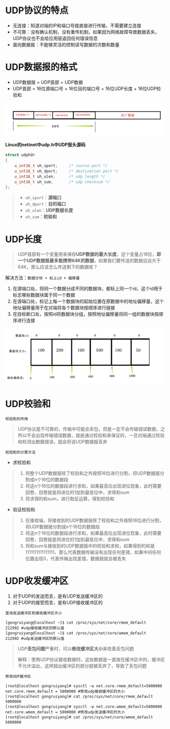# UDP协议的特点

* 无连接：知道对端的IP和端口号就直接进行传输，不需要建立连接
* 不可靠：没有确认机制，没有重传机制，如果因为网络故障导致数据丢失，UDP协议也不会给应用层返回任何错误信息
* 面向数据报：不能够灵活的控制读写数据的次数和数量

# UDP数据报的格式

* UDP数据报 = UDP首部 + UDP数据
* UDP首部 = 16位源端口号 + 16位目的端口号 + 16位UDP长度 + 16位UDP检验和

![image-20210201102946339](https://raw.githubusercontent.com/gongruiyang/BlogImage/main/img/20210207194548.png)

**Linux的netinet中udp.h中UDP报头源码**

```cpp
struct udphdr                                  
{
    u_int16_t uh_sport;   	/* source port */
    u_int16_t uh_dport;   	/* destination port */
    u_int16_t uh_ulen;    	/* udp length */
    u_int16_t uh_sum;   	/* udp checksum */
};
```

> * `uh_sport`：**源端口**
> * `uh_dport`：**目的端口**
> * `uh_ulen`：**UDP数据长度**
> * `uh_sum`：**校验和**

# UDP长度

> UDP首部有一个变量用来保存**UDP数据的最大长度**，这个变量占16位，**即一个UDP数据报最多能携带64K的数据**，如果我们要传送的数据远远大于64K，那么应该怎么传送剩下的数据呢？

解决方法：`数据分块 + 标上id + 偏移量`

1. 在源端口处，将同一个数据分成不同的数据块，都标上同一个id，这个id用于标志哪些数据块属于同一个数据
2. 在源端口处，标记上每一个数据块的起始位置在原数据中的地址偏移量，这个地址偏移量用于在对端将各个数据块按顺序进行链接
3. 在目标断口处，按照id将数据块分组，按照地址偏移量将同一组的数据块按顺序进行连接

![image-20210201105900396](https://raw.githubusercontent.com/gongruiyang/BlogImage/main/img/20210207194557.png)

# UDP校验和

`校验和的作用`

> UDP协议是不可靠的，传输中可能会丢包，但是一定不会传输错误数据，之所以不会出现传输错误数据，就是通过校验和来保证的，一旦对端通过校验和检测出数据错误，就会将该UDP数据报丢弃

`校验和的计算方法`

* 求校验和

>1. 将整个UDP数据报除了校验和之外按照16位进行分割，将UDP数据报分割成n个16位的数据段
>2. 将这n个16位的数据段进行求和，如果最高位出现进位现象，此时需要回卷，回卷就是将进位的1加到最低位中，求得和sum
>3. 将求得的和sum，进行取反运算，得到校验和

* 验证校验和

> 1. 在接收端，将接收到的UDP数据报除了校验和之外按照16位进行分割，将UDP数据报分割成n个16位的数据段
> 2. 将这n个16位的数据段进行求和，如果最高位出现进位现象，此时需要回卷，回卷就是将进位的1加到最低位中，求得和sum
> 3. 将和sum与接收到的UDP数据报中的校验和求和，如果得到的和是1111111111111111，那么代表数据传输没有出现任何差错，如果中间任何位置出现0，代表传输出现差错，数据报就会被丢失



# UDP收发缓冲区

1. 对于UDP的发送而言，是有UDP发送缓冲区的
2. 对于UDP的接受而言，是有UDP接收缓冲区的

`查询发送缓冲区和接收缓冲区大小`

```shell
[gongruiyang@localhost ~]$ cat /proc/sys/net/core/rmem_default
212992 #udp接收缓冲区的默认值
[gongruiyang@localhost ~]$ cat /proc/sys/net/core/wmem_default
212992 #udp发送缓冲区的默认值
```

> UDP**丢包问题**严重时，可以**修改缓冲区大小**来改善丢包问题
>
> 解释：使用UDP协议接收数据时，这些数据是一直放在缓冲区中的，缓冲区不允许溢出，这样超出缓冲区的部分就被丢弃了，导致了丢包问题

`修改UDP缓冲区`

```shell
[root@localhost gongruiyang]# sysctl -w net.core.rmem_default=5000000
net.core.rmem_default = 5000000 #修改udp接收缓冲区的大小
[root@localhost gongruiyang]# cat /proc/sys/net/core/rmem_default
5000000
[root@localhost gongruiyang]# sysctl -w net.core.wmem_default=5000000
net.core.wmem_default = 5000000 #修改udp发送缓冲区的大小
[root@localhost gongruiyang]# cat /proc/sys/net/core/wmem_default
5000000
```

